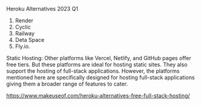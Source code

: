 
Heroku Alternatives 2023 Q1
1. Render 
2. Cyclic 
3. Railway 
4. Deta Space 
5. Fly.io.


Static Hosting:
Other platforms like Vercel, Netlify, and GitHub pages offer free tiers. But these platforms are ideal for hosting static sites. They also support the hosting of full-stack applications. However, the platforms mentioned here are specifically designed for hosting full-stack applications giving them a broader range of features to cater.

https://www.makeuseof.com/heroku-alternatives-free-full-stack-hosting/